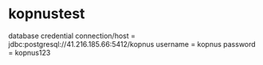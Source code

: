 # kopnustest

database credential
connection/host = jdbc:postgresql://41.216.185.66:5412/kopnus
username = kopnus
password = kopnus123
